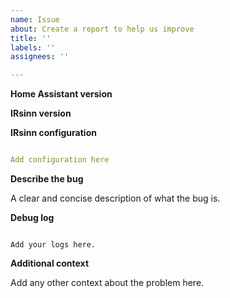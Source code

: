 ```yaml
---
name: Issue
about: Create a report to help us improve
title: ''
labels: ''
assignees: ''

---
```


<!-- Before you open a new issue, search through the existing issues to see if others have had the same problem.

Issues not containing the minimum requirements will be closed:

- Issues without a description (using the header is not good enough) will be closed.
- Issues without debug logging will be closed.
- Issues without configuration will be closed
-->

<!-- Your contribution with your own code files is welcome. However, we do not accept incomplete files as well as files related to MQTT controllers.
-->

**Home Assistant version**

**IRsinn version**

**IRsinn configuration**

```yaml

Add configuration here

```

**Describe the bug**

A clear and concise description of what the bug is.

**Debug log**

```text

Add your logs here.

```

**Additional context**

Add any other context about the problem here.
